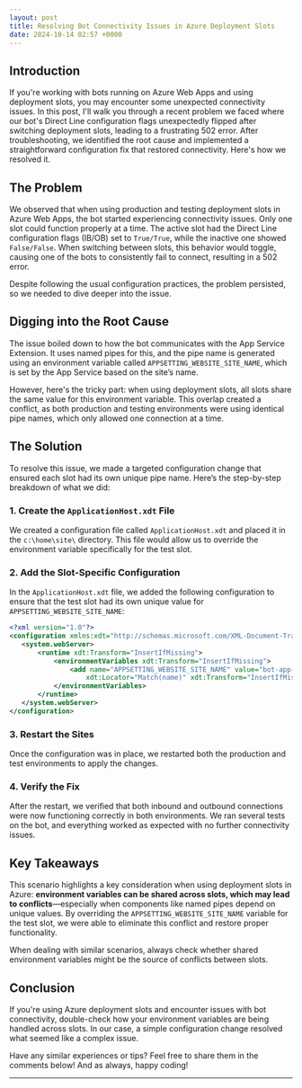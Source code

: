 ```yaml
---
layout: post  
title: Resolving Bot Connectivity Issues in Azure Deployment Slots  
date: 2024-10-14 02:57 +0000
---
```


## Introduction

If you're working with bots running on Azure Web Apps and using deployment slots, you may encounter some unexpected connectivity issues. In this post, I'll walk you through a recent problem we faced where our bot's Direct Line configuration flags unexpectedly flipped after switching deployment slots, leading to a frustrating 502 error. After troubleshooting, we identified the root cause and implemented a straightforward configuration fix that restored connectivity. Here's how we resolved it.

## The Problem

We observed that when using production and testing deployment slots in Azure Web Apps, the bot started experiencing connectivity issues. Only one slot could function properly at a time. The active slot had the Direct Line configuration flags (IB/OB) set to `True/True`, while the inactive one showed `False/False`. When switching between slots, this behavior would toggle, causing one of the bots to consistently fail to connect, resulting in a 502 error.

Despite following the usual configuration practices, the problem persisted, so we needed to dive deeper into the issue.

## Digging into the Root Cause

The issue boiled down to how the bot communicates with the App Service Extension. It uses named pipes for this, and the pipe name is generated using an environment variable called `APPSETTING_WEBSITE_SITE_NAME`, which is set by the App Service based on the site’s name.

However, here's the tricky part: when using deployment slots, all slots share the same value for this environment variable. This overlap created a conflict, as both production and testing environments were using identical pipe names, which only allowed one connection at a time.

## The Solution

To resolve this issue, we made a targeted configuration change that ensured each slot had its own unique pipe name. Here’s the step-by-step breakdown of what we did:

### 1. Create the `ApplicationHost.xdt` File

We created a configuration file called `ApplicationHost.xdt` and placed it in the `c:\home\site\` directory. This file would allow us to override the environment variable specifically for the test slot.

### 2. Add the Slot-Specific Configuration

In the `ApplicationHost.xdt` file, we added the following configuration to ensure that the test slot had its own unique value for `APPSETTING_WEBSITE_SITE_NAME`:

```xml
<?xml version="1.0"?>
<configuration xmlns:xdt="http://schemas.microsoft.com/XML-Document-Transform">
   <system.webServer>
       <runtime xdt:Transform="InsertIfMissing">
           <environmentVariables xdt:Transform="InsertIfMissing">
               <add name="APPSETTING_WEBSITE_SITE_NAME" value="bot-app-test"
                   xdt:Locator="Match(name)" xdt:Transform="InsertIfMissing" />
           </environmentVariables>
       </runtime>
   </system.webServer>
</configuration>
```

### 3. Restart the Sites

Once the configuration was in place, we restarted both the production and test environments to apply the changes.

### 4. Verify the Fix

After the restart, we verified that both inbound and outbound connections were now functioning correctly in both environments. We ran several tests on the bot, and everything worked as expected with no further connectivity issues.

## Key Takeaways

This scenario highlights a key consideration when using deployment slots in Azure: **environment variables can be shared across slots, which may lead to conflicts**—especially when components like named pipes depend on unique values. By overriding the `APPSETTING_WEBSITE_SITE_NAME` variable for the test slot, we were able to eliminate this conflict and restore proper functionality.

When dealing with similar scenarios, always check whether shared environment variables might be the source of conflicts between slots.

## Conclusion

If you're using Azure deployment slots and encounter issues with bot connectivity, double-check how your environment variables are being handled across slots. In our case, a simple configuration change resolved what seemed like a complex issue.

Have any similar experiences or tips? Feel free to share them in the comments below! And as always, happy coding!

---
